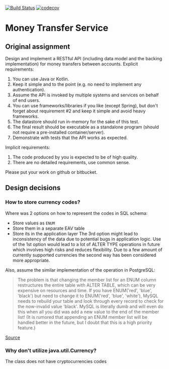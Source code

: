 [![Build Status](https://travis-ci.com/xotonic/mts.svg?token=F6qbtxyqHpqyfLyrcR2K&branch=master)](https://travis-ci.com/xotonic/mts)
[![codecov](https://codecov.io/gh/xotonic/mts/branch/master/graph/badge.svg?token=ggYiC1FP97)](https://codecov.io/gh/xotonic/mts)

# Money Transfer Service

## Original assignment

Design and implement a RESTful API (including data model and the backing implementation) for money transfers between accounts. 
Explicit requirements: 
1. You can use Java or Kotlin. 
2. Keep it simple and to the point (e.g. no need to implement any authentication).
3. Assume the API is invoked by multiple systems and services on behalf of end users. 
4. You can use frameworks/libraries if you like (except Spring), but don't forget about 
requirement #2 and keep it simple and avoid heavy frameworks. 
5. The datastore should run in-memory for the sake of this test. 
6. The final result should be executable as a standalone program (should not require a 
pre-installed container/server). 
7. Demonstrate with tests that the API works as expected.

Implicit requirements: 
1. The code produced by you is expected to be of high quality. 
2. There are no detailed requirements, use common sense. 


Please put your work on github or bitbucket. 

## Design decisions

### How to store currency codes?

Where was 2 options on how to represent the codes in SQL schema:
 - Store values as `ENUM`
 - Store them in a separate EAV table
 - Store its in the application layer
The 3rd option might lead to inconsistency of the data
due to potential bugs in application logic.
Use of the 1st option would lead to a lot of ALTER TYPE
operations in future which involves high risks and reduces flexibility.
Due to a few amount of currently supported currencies the second
way has been considered more appropriate.

Also, assume the similar implementation of the operation in PostgreSQL:
>The problem is that changing the member list for an ENUM column
>restructures the entire table with ALTER TABLE, which can be very
>expensive on resources and time. If you have ENUM('red', 'blue', 'black')
>but need to change it to ENUM('red', 'blue', 'white'), MySQL needs to
>rebuild your table and look through every record to check for
>the now-invalid value 'black'. MySQL is literally dumb and will
>even do this when all you did was add a new value to the end of
>the member list! (It is rumored that appending an ENUM member list
>will be handled better in the future, but I doubt that this
>is a high priority feature.)

[Source](https://stackoverflow.com/a/31308166/4186817)

### Why don't utilize java.util.Currency?

The class does not have cryptocurrencies codes
